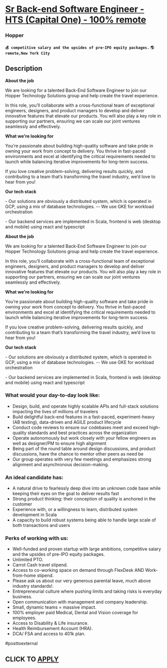 # [Sr Back-end Software Engineer - HTS (Capital One) - 100% remote](https://www.remotewlb.com/apply/sr-back-end-software-engineer-hts-capital-one-100-remote-136096)  
### Hopper  
#### `💰 competitive salary and the upsides of pre-IPO equity packages.` `🌎 remote,New York City`  

## Description

 **About the job**

  

We are looking for a talented Back-End Software Engineer to join our Hopper Technology Solutions group and help create the travel experience.

  

In this role, you’ll collaborate with a cross-functional team of exceptional engineers, designers, and product managers to develop and deliver innovative features that elevate our products. You will also play a key role in supporting our partners, ensuring we can scale our joint ventures seamlessly and effectively.

  

 **What we're looking for**

  

You’re passionate about building high-quality software and take pride in owning your work from concept to delivery. You thrive in fast-paced environments and excel at identifying the critical requirements needed to launch while balancing iterative improvements for long-term success.

  

If you love creative problem-solving, delivering results quickly, and contributing to a team that’s transforming the travel industry, we’d love to hear from you!

  

 **Our tech stack**

  

\- Our solutions are obviously a distributed system, which is operated in GCP, using a mix of database technologies. -- We use GKE for workload orchestration

\- Our backend services are implemented in Scala, frontend is web (desktop and mobile) using react and typescript

  

 **About the job**

  

We are looking for a talented Back-End Software Engineer to join our Hopper Technology Solutions group and help create the travel experience.

  

In this role, you’ll collaborate with a cross-functional team of exceptional engineers, designers, and product managers to develop and deliver innovative features that elevate our products. You will also play a key role in supporting our partners, ensuring we can scale our joint ventures seamlessly and effectively.

  

 **What we're looking for**

  

You’re passionate about building high-quality software and take pride in owning your work from concept to delivery. You thrive in fast-paced environments and excel at identifying the critical requirements needed to launch while balancing iterative improvements for long-term success.

  

If you love creative problem-solving, delivering results quickly, and contributing to a team that’s transforming the travel industry, we’d love to hear from you!

  

 **Our tech stack**

  

\- Our solutions are obviously a distributed system, which is operated in GCP, using a mix of database technologies. -- We use GKE for workload orchestration

\- Our backend services are implemented in Scala, frontend is web (desktop and mobile) using react and typescript

  

### What would your day-to-day look like:

* Design, build, and operate highly scalable APIs and full-stack solutions impacting the lives of millions of travelers
* Build delightful back-end features in a fast-paced, experiment-heavy (AB testing), data-driven and AGILE product lifecycle
* Conduct code reviews to ensure our codebases meet and exceed high-quality standards and best practices across the organization
* Operate autonomously but work closely with your fellow engineers as well as designer/PM to ensure high alignment 
* Being part of the round table around design discussions, and product discussions, have the chance to mentor other peers as need be
* Our group operates with very few meetings and emphasizes strong alignment and asynchronous decision-making.

  

### An ideal candidate has:

* A natural drive to fearlessly deep dive into an unknown code base while keeping their eyes on the goal to deliver results fast
* Strong product thinking: their conception of quality is anchored in the customer
* Experience with, or a willingness to learn, distributed system development in Scala
* A capacity to build robust systems being able to handle large scale of both transactions and users

  

### Perks of working with us:

* Well-funded and proven startup with large ambitions, competitive salary and the upsides of pre-IPO equity packages.
* Unlimited PTO.
* Carrot Cash travel stipend.
* Access to co-working space on demand through FlexDesk AND Work-from-home stipend.
* Please ask us about our very generous parental leave, much above industry standards!.
* Entrepreneurial culture where pushing limits and taking risks is everyday business.
* Open communication with management and company leadership.
* Small, dynamic teams = massive impact.
* 100% employer paid Medical, Dental and Vision coverage for employees.
* Access to Disability & Life insurance.
* Health Reimbursement Account (HRA).
* DCA/ FSA and access to 401k plan.

  

#posttoexternal

  
## CLICK TO [APPLY](https://www.remotewlb.com/apply/sr-back-end-software-engineer-hts-capital-one-100-remote-136096)

